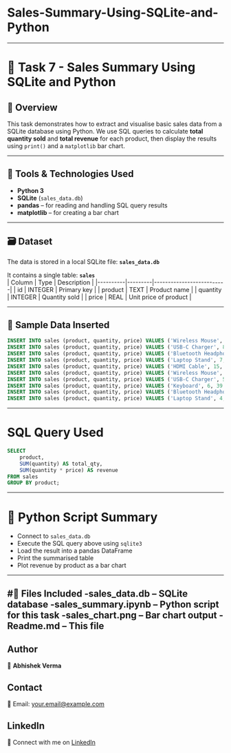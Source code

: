 # Sales-Summary-Using-SQLite-and-Python
---
# 🧾 Task 7 - Sales Summary Using SQLite and Python

## 📌 Overview

This task demonstrates how to extract and visualise basic sales data from a SQLite database using Python. We use SQL queries to calculate **total quantity sold** and **total revenue** for each product, then display the results using `print()` and a `matplotlib` bar chart.

---

## 🧰 Tools & Technologies Used

- **Python 3**
- **SQLite** (`sales_data.db`)
- **pandas** – for reading and handling SQL query results
- **matplotlib** – for creating a bar chart

---

## 🗃️ Dataset

The data is stored in a local SQLite file: **`sales_data.db`**

It contains a single table: **`sales`**  
| Column   | Type    | Description              |
|----------|---------|--------------------------|
| id       | INTEGER | Primary key              |
| product  | TEXT    | Product name             |
| quantity | INTEGER | Quantity sold            |
| price    | REAL    | Unit price of product    |

---

## 🧪 Sample Data Inserted

```sql
INSERT INTO sales (product, quantity, price) VALUES ('Wireless Mouse', 12, 15.99);
INSERT INTO sales (product, quantity, price) VALUES ('USB-C Charger', 8, 19.99);
INSERT INTO sales (product, quantity, price) VALUES ('Bluetooth Headphones', 5, 49.99);
INSERT INTO sales (product, quantity, price) VALUES ('Laptop Stand', 7, 29.99);
INSERT INTO sales (product, quantity, price) VALUES ('HDMI Cable', 15, 9.99);
INSERT INTO sales (product, quantity, price) VALUES ('Wireless Mouse', 10, 15.99);
INSERT INTO sales (product, quantity, price) VALUES ('USB-C Charger', 5, 19.99);
INSERT INTO sales (product, quantity, price) VALUES ('Keyboard', 6, 39.99);
INSERT INTO sales (product, quantity, price) VALUES ('Bluetooth Headphones', 3, 49.99);
INSERT INTO sales (product, quantity, price) VALUES ('Laptop Stand', 4, 29.99);
```
---
# SQL Query Used
```sql
SELECT 
    product, 
    SUM(quantity) AS total_qty, 
    SUM(quantity * price) AS revenue 
FROM sales 
GROUP BY product;
```
---
# 🐍 Python Script Summary

- Connect to `sales_data.db`
- Execute the SQL query above using `sqlite3`
- Load the result into a pandas DataFrame
- Print the summarised table
- Plot revenue by product as a bar chart
---
#📁 Files Included
-sales_data.db – SQLite database
-sales_summary.ipynb – Python script for this task
-sales_chart.png – Bar chart output
-Readme.md – This file
---

## Author

👤 **Abhishek Verma**  

## Contact

📧 Email: [your.email@example.com](abhisehekverma6290@gmail.com)

## LinkedIn

🔗 Connect with me on [LinkedIn]([https://www.linkedin.com/in/your-profile](https://www.linkedin.com/in/abhishek-verma-52603a313/))  





